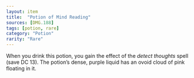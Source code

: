 ```yaml
---
layout: item
title:  "Potion of Mind Reading"
sources: [DMG.188]
tags: [potion, rare]
category: "Potion"
rarity: "Rare"
---
```


When you drink this potion, you gain the effect of the _detect thoughts_ spell (save DC 13). The potion’s dense, purple liquid has an ovoid cloud of pink floating in it.
